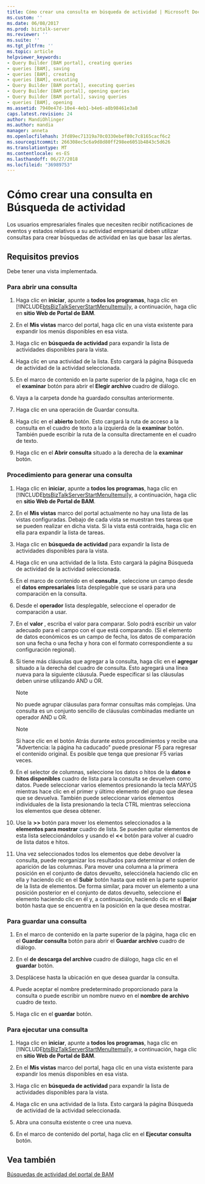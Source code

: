 ```yaml
---
title: Cómo crear una consulta en búsqueda de actividad | Microsoft Docs
ms.custom: ''
ms.date: 06/08/2017
ms.prod: biztalk-server
ms.reviewer: ''
ms.suite: ''
ms.tgt_pltfrm: ''
ms.topic: article
helpviewer_keywords:
- Query Builder [BAM portal], creating queries
- queries [BAM], saving
- queries [BAM], creating
- queries [BAM], executing
- Query Builder [BAM portal], executing queries
- Query Builder [BAM portal], opening queries
- Query Builder [BAM portal], saving queries
- queries [BAM], opening
ms.assetid: 7940e47d-10e4-4eb1-b4e6-a8b98461e3a8
caps.latest.revision: 24
author: MandiOhlinger
ms.author: mandia
manager: anneta
ms.openlocfilehash: 3fd89ec71319a70c0330ebef80c7c8165cacf6c2
ms.sourcegitcommit: 266308ec5c6a9d8d80ff298ee6051b4843c5d626
ms.translationtype: MT
ms.contentlocale: es-ES
ms.lasthandoff: 06/27/2018
ms.locfileid: "36989753"
---
```

# <a name="how-to-create-a-query-in-activity-search"></a>Cómo crear una consulta en Búsqueda de actividad
Los usuarios empresariales finales que necesiten recibir notificaciones de eventos y estados relativos a su actividad empresarial deben utilizar consultas para crear búsquedas de actividad en las que basar las alertas.  
  
## <a name="prerequisites"></a>Requisitos previos  
 Debe tener una vista implementada.  
  
### <a name="to-open-a-query"></a>Para abrir una consulta  
  
1. Haga clic en **iniciar**, apunte a **todos los programas**, haga clic en [!INCLUDE[btsBizTalkServerStartMenuItemui](../includes/btsbiztalkserverstartmenuitemui-md.md)]y, a continuación, haga clic en **sitio Web de Portal de BAM**.  
  
2. En el **Mis vistas** marco del portal, haga clic en una vista existente para expandir los menús disponibles en esa vista.  
  
3. Haga clic en **búsqueda de actividad** para expandir la lista de actividades disponibles para la vista.  
  
4. Haga clic en una actividad de la lista. Esto cargará la página Búsqueda de actividad de la actividad seleccionada.  
  
5. En el marco de contenido en la parte superior de la página, haga clic en el **examinar** botón para abrir el **Elegir archivo** cuadro de diálogo.  
  
6. Vaya a la carpeta donde ha guardado consultas anteriormente.  
  
7. Haga clic en una operación de Guardar consulta.  
  
8. Haga clic en el **abierto** botón. Esto cargará la ruta de acceso a la consulta en el cuadro de texto a la izquierda de la **examinar** botón. También puede escribir la ruta de la consulta directamente en el cuadro de texto.  
  
9. Haga clic en el **Abrir consulta** situado a la derecha de la **examinar** botón.  
  
### <a name="to-construct-a-query"></a>Procedimiento para generar una consulta  
  
1. Haga clic en **iniciar**, apunte a **todos los programas**, haga clic en [!INCLUDE[btsBizTalkServerStartMenuItemui](../includes/btsbiztalkserverstartmenuitemui-md.md)]y, a continuación, haga clic en **sitio Web de Portal de BAM**.  
  
2. En el **Mis vistas** marco del portal actualmente no hay una lista de las vistas configuradas. Debajo de cada vista se muestran tres tareas que se pueden realizar en dicha vista. Si la vista está contraída, haga clic en ella para expandir la lista de tareas.  
  
3. Haga clic en **búsqueda de actividad** para expandir la lista de actividades disponibles para la vista.  
  
4. Haga clic en una actividad de la lista. Esto cargará la página Búsqueda de actividad de la actividad seleccionada.  
  
5. En el marco de contenido en el **consulta** , seleccione un campo desde el **datos empresariales** lista desplegable que se usará para una comparación en la consulta.  
  
6. Desde el **operador** lista desplegable, seleccione el operador de comparación a usar.  
  
7. En el **valor** , escriba el valor para comparar. Solo podrá escribir un valor adecuado para el campo con el que está comparando. (Si el elemento de datos económicos es un campo de fecha, los datos de comparación son una fecha o una fecha y hora con el formato correspondiente a su configuración regional).  
  
8. Si tiene más cláusulas que agregar a la consulta, haga clic en el **agregar** situado a la derecha del cuadro de consulta. Esto agregará una línea nueva para la siguiente cláusula. Puede especificar si las cláusulas deben unirse utilizando AND u OR.  
  
   > [!NOTE]
   >  No puede agrupar cláusulas para formar consultas más complejas. Una consulta es un conjunto sencillo de cláusulas combinadas mediante un operador AND u OR.  
  
   > [!NOTE]
   >  Si hace clic en el botón Atrás durante estos procedimientos y recibe una "Advertencia: la página ha caducado" puede presionar F5 para regresar el contenido original. Es posible que tenga que presionar F5 varias veces.  
  
9. En el selector de columnas, seleccione los datos o hitos de la **datos e hitos disponibles** cuadro de lista para la consulta se devuelven como datos. Puede seleccionar varios elementos presionando la tecla MAYÚS mientras hace clic en el primer y último elemento del grupo que desea que se devuelva. También puede seleccionar varios elementos individuales de la lista presionando la tecla CTRL mientras selecciona los elementos que desea obtener.  
  
10. Use la **>>** botón para mover los elementos seleccionados a la **elementos para mostrar** cuadro de lista. Se pueden quitar elementos de esta lista seleccionándolos y usando el **<<** botón para volver al cuadro de lista datos e hitos.  
  
11. Una vez seleccionados todos los elementos que debe devolver la consulta, puede reorganizar los resultados para determinar el orden de aparición de las columnas. Para mover una columna a la primera posición en el conjunto de datos devuelto, selecciónela haciendo clic en ella y haciendo clic en el **Subir** botón hasta que esté en la parte superior de la lista de elementos. De forma similar, para mover un elemento a una posición posterior en el conjunto de datos devuelto, seleccione el elemento haciendo clic en él y, a continuación, haciendo clic en el **Bajar** botón hasta que se encuentra en la posición en la que desea mostrar.  
  
### <a name="to-save-a-query"></a>Para guardar una consulta  
  
1.  En el marco de contenido en la parte superior de la página, haga clic en el **Guardar consulta** botón para abrir el **Guardar archivo** cuadro de diálogo.  
  
2.  En el **de descarga del archivo** cuadro de diálogo, haga clic en el **guardar** botón.  
  
3.  Desplácese hasta la ubicación en que desea guardar la consulta.  
  
4.  Puede aceptar el nombre predeterminado proporcionado para la consulta o puede escribir un nombre nuevo en el **nombre de archivo** cuadro de texto.  
  
5.  Haga clic en el **guardar** botón.  
  
### <a name="to-execute-a-query"></a>Para ejecutar una consulta  
  
1. Haga clic en **iniciar**, apunte a **todos los programas**, haga clic en [!INCLUDE[btsBizTalkServerStartMenuItemui](../includes/btsbiztalkserverstartmenuitemui-md.md)]y, a continuación, haga clic en **sitio Web de Portal de BAM**.  
  
2. En el **Mis vistas** marco del portal, haga clic en una vista existente para expandir los menús disponibles en esa vista.  
  
3. Haga clic en **búsqueda de actividad** para expandir la lista de actividades disponibles para la vista.  
  
4. Haga clic en una actividad de la lista. Esto cargará la página Búsqueda de actividad de la actividad seleccionada.  
  
5. Abra una consulta existente o cree una nueva.  
  
6. En el marco de contenido del portal, haga clic en el **Ejecutar consulta** botón.  
  
## <a name="see-also"></a>Vea también  
 [Búsquedas de actividad del portal de BAM](../core/activity-searches-in-the-bam-portal.md)